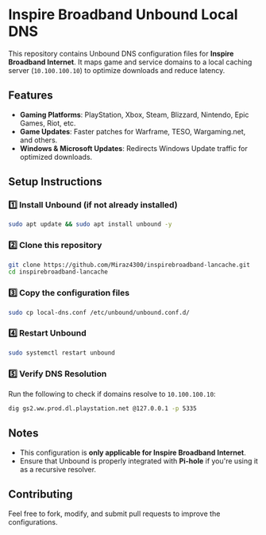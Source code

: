 # Inspire Broadband Unbound Local DNS

This repository contains Unbound DNS configuration files for **Inspire Broadband Internet**. It maps game and service domains to a local caching server (`10.100.100.10`) to optimize downloads and reduce latency.

## Features
- **Gaming Platforms**: PlayStation, Xbox, Steam, Blizzard, Nintendo, Epic Games, Riot, etc.
- **Game Updates**: Faster patches for Warframe, TESO, Wargaming.net, and others.
- **Windows & Microsoft Updates**: Redirects Windows Update traffic for optimized downloads.

## Setup Instructions

### 1️⃣ Install Unbound (if not already installed)
```bash
sudo apt update && sudo apt install unbound -y
```

### 2️⃣ Clone this repository
```bash
git clone https://github.com/Miraz4300/inspirebroadband-lancache.git
cd inspirebroadband-lancache
```

### 3️⃣ Copy the configuration files
```bash
sudo cp local-dns.conf /etc/unbound/unbound.conf.d/
```

### 4️⃣ Restart Unbound
```bash
sudo systemctl restart unbound
```

### 5️⃣ Verify DNS Resolution
Run the following to check if domains resolve to `10.100.100.10`:
```bash
dig gs2.ww.prod.dl.playstation.net @127.0.0.1 -p 5335
```

## Notes
- This configuration is **only applicable for Inspire Broadband Internet**.
- Ensure that Unbound is properly integrated with **Pi-hole** if you're using it as a recursive resolver.

## Contributing
Feel free to fork, modify, and submit pull requests to improve the configurations.
